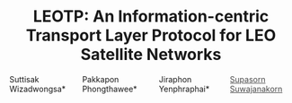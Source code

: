 # <center> LEOTP: An Information-centric Transport Layer Protocol for LEO Satellite Networks </center>
<div class="columns author is-mobile">
          <div class="column">
            Suttisak Wizadwongsa*
          </div>
          <div class="column">
            Pakkapon Phongthawee*
          </div>
          <div class="column">
            Jiraphon Yenphraphai*
          </div>
          <div class="column">
            <a href="https://supasorn.com" target="_blank" style="color:#4a4a4a">Supasorn Suwajanakorn</a>
          </div>
        </div>
